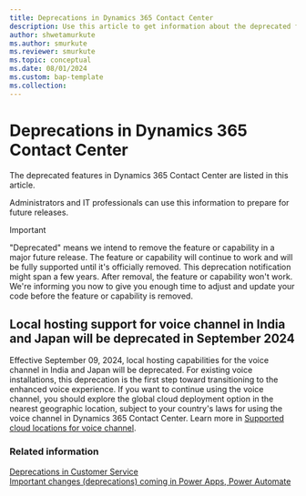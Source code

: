 ```yaml
---
title: Deprecations in Dynamics 365 Contact Center
description: Use this article to get information about the deprecated features in Dynamics 365 Contact Center.
author: shwetamurkute
ms.author: smurkute
ms.reviewer: smurkute
ms.topic: conceptual
ms.date: 08/01/2024
ms.custom: bap-template
ms.collection:
---
```


# Deprecations in Dynamics 365 Contact Center

The deprecated features in Dynamics 365 Contact Center are listed in this article.

Administrators and IT professionals can use this information to prepare for future releases.

> [!IMPORTANT]
> "Deprecated" means we intend to remove the feature or capability in a major future release. The feature or capability will continue to work and will be fully supported until it's officially removed. This deprecation notification might span a few years. After removal, the feature or capability won't work. We're informing you now to give you enough time to adjust and update your code before the feature or capability is removed.

## Local hosting support for voice channel in India and Japan will be deprecated in September 2024

Effective September 09, 2024, local hosting capabilities for the voice channel in India and Japan will be deprecated. For existing voice installations, this deprecation is the first step toward transitioning to the enhanced voice experience. If you want to continue using the voice channel, you should explore the global cloud deployment option in the nearest geographic location, subject to your country's laws for using the voice channel in Dynamics 365 Contact Center. Learn more in [Supported cloud locations for voice channel](/dynamics365/customer-service/administer/voice-channel-region-availability).

### Related information

[Deprecations in Customer Service](/dynamics365/customer-service/implement/deprecations-customer-service)  
[Important changes (deprecations) coming in Power Apps, Power Automate](/power-platform/important-changes-coming)  
